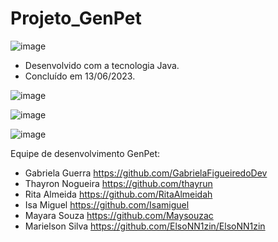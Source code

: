 # Projeto_GenPet

![image](https://github.com/RitaAlmeidah/Projeto_GenPet/assets/133229401/870d3eb5-691e-4251-8ad6-7935da1e1e66)


- Desenvolvido com a tecnologia Java.
- Concluído em 13/06/2023.

![image](https://github.com/RitaAlmeidah/Projeto_GenPet/assets/133229401/df2b5c22-7af8-4a87-871b-773bcd52fd0f)

![image](https://github.com/RitaAlmeidah/Projeto_GenPet/assets/133229401/6830f22b-c80e-41a2-bbf2-ca286d1d5beb)

![image](https://github.com/RitaAlmeidah/Projeto_GenPet/assets/133229401/54a415a4-2fbc-44d2-89b6-c13f06e73ffe)



Equipe de desenvolvimento GenPet: 

- Gabriela Guerra https://github.com/GabrielaFigueiredoDev
- Thayron Nogueira https://github.com/thayrun
- Rita Almeida https://github.com/RitaAlmeidah
- Isa Miguel https://github.com/Isamiguel
- Mayara Souza https://github.com/Maysouzac
- Marielson Silva https://github.com/ElsoNN1zin/ElsoNN1zin








